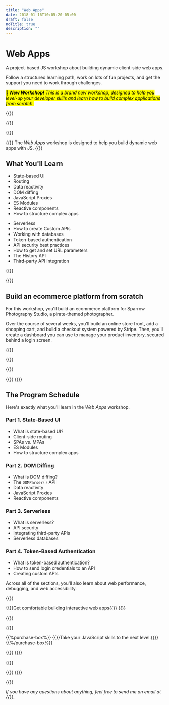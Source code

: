 ```yaml
---
title: "Web Apps"
date: 2018-01-16T10:05:20-05:00
draft: false
noTitle: true
description: ""
---
```


<h1 class="no-padding-top no-margin-bottom h5 text-sans">Web Apps</h1>
<p class="text-xlarge margin-bottom-small text-serif">A project-based JS workshop about building dynamic client-side web apps.</p>

<p><span class="text-large">Follow a structured learning path, work on lots of fun projects, and get the support you need to work through challenges.</span></p>

<p><mark>🚀 <em><strong>New Workshop!</strong> This is a brand new workshop, designed to help you level-up your developer skills and learn how to build complex applications from scratch.</em></mark>

{{<cta for="academy">}}

{{<pricing-link>}}

{{<used-by>}}


{{<how-it-works video="652105277">}}
The _Web Apps_ workshop is designed to help you build dynamic web apps with JS.
{{</how-it-works>}}


## What You'll Learn

<div class="row margin-bottom-large">
	<div class="grid-half">
		<ul class="no-margin-bottom">
			<li>State-based UI</li>
			<li>Routing</li>
			<li>Data reactivity</li>
			<li>DOM diffing</li>
			<li>JavaScript Proxies</li>
			<li>ES Modules</li>
			<li>Reactive components</li>
			<li>How to structure complex apps</li>
		</ul>
	</div>
	<div class="grid-half">
		<ul class="no-margin-bottom">
			<li>Serverless</li>
			<li>How to create Custom APIs</li>
			<li>Working with databases</li>
			<li>Token-based authentication</li>
			<li>API security best practices</li>
			<li>How to get and set URL parameters</li>
			<li>The History API</li>
			<li>Third-party API integration</li>
		</ul>
	</div>
</div>

{{<formats>}}

{{<pricing-link>}}


## Build an ecommerce platform from scratch

For this workshop, you'll build an ecommerce platform for Sparrow Photography Studio, a pirate-themed photographer.

Over the course of several weeks, you'll build an online store front, add a shopping cart, and build a checkout system powered by Stripe. Then, you'll create a dashboard you can use to manage your product inventory, secured behind a login screen.

{{<testimonials-projects>}}


{{<support>}}

{{<pricing-link>}}


{{<cta for="bonuses-academy">}}
{{<cta for="bonuses-list">}}


## The Program Schedule

Here's exactly what you'll learn in the _Web Apps_ workshop.

<h3 class="no-padding-top h5">Part 1. State-Based UI</h3>

- What is state-based UI?
- Client-side routing
- SPAs vs. MPAs
- ES Modules
- How to structure complex apps


<h3 class="no-padding-top h5">Part 2. DOM Diffing</h3>

- What is DOM diffing?
- The `DOMParser()` API
- Data reactivity
- JavaScript Proxies
- Reactive components

<h3 class="no-padding-top h5">Part 3. Serverless</h3>

- What is serverless?
- API security
- Integrating third-party APIs
- Serverless databases

<h3 class="no-padding-top h5">Part 4. Token-Based Authentication</h3>

- What is token-based authentication?
- How to send login credentials to an API
- Creating custom APIs

Across all of the sections, you'll also learn about web performance, debugging, and web&nbsp;accessibility.

{{<testimonials-schedule>}}


{{<benefits>}}Get comfortable building interactive web apps{{</benefits>}}
{{<pricing-link>}}


{{<money-back>}}


{{<cta for="bio">}}


{{%purchase-box%}}
{{<purchase-link for="expert">}}Take your JavaScript skills to the next level.{{</purchase-link>}}
{{%/purchase-box%}}

{{<testimonials-purchase>}}
{{<pricing-link>}}

<div class="margin-bottom">
{{<faq>}}
</div>

{{<testimonials-not-ready>}}
{{<pricing-link>}}

{{<not-ready-yet>}}

*If you have any questions about anything, feel free to send me an email at {{<email>}}.*
